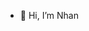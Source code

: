 - 👋 Hi, I’m Nhan


<!---
NhanLuong04/NhanLuong04 is a ✨ special ✨ repository because its `README.md` (this file) appears on your GitHub profile.
You can click the Preview link to take a look at your changes.
--->
